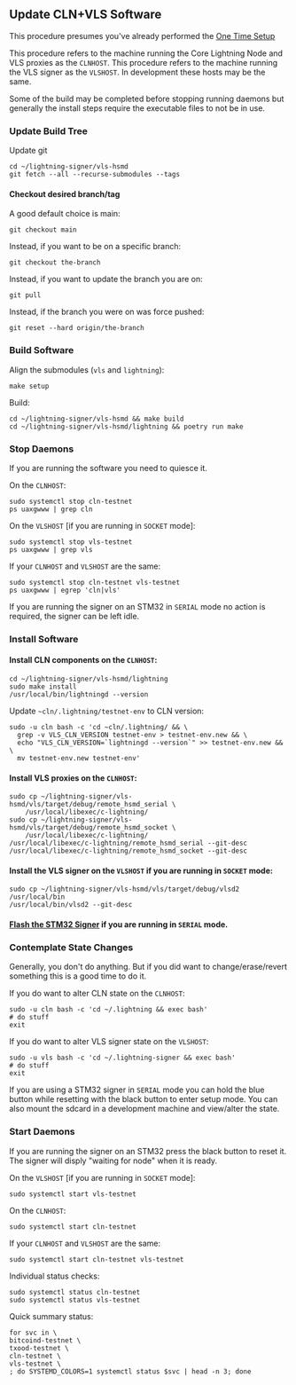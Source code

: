 ## Update CLN+VLS Software

This procedure presumes you've already performed the [One Time Setup](one-time-setup.md)

This procedure refers to the machine running the Core Lightning Node
and VLS proxies as the `CLNHOST`.  This procedure refers to the
machine running the VLS signer as the `VLSHOST`.  In development these
hosts may be the same.

Some of the build may be completed before stopping running daemons but
generally the install steps require the executable files to not be in
use.

### Update Build Tree

Update git 

```
cd ~/lightning-signer/vls-hsmd
git fetch --all --recurse-submodules --tags
```

#### Checkout desired branch/tag

A good default choice is main:
```
git checkout main
```

Instead, if you want to be on a specific branch:
```
git checkout the-branch
```

Instead, if you want to update the branch you are on:
```
git pull
```

Instead, if the branch you were on was force pushed:
```
git reset --hard origin/the-branch
```

### Build Software

Align the submodules (`vls` and `lightning`):
```
make setup
```

Build:
```
cd ~/lightning-signer/vls-hsmd && make build
cd ~/lightning-signer/vls-hsmd/lightning && poetry run make
```

### Stop Daemons

If you are running the software you need to quiesce it.

On the `CLNHOST`:
```
sudo systemctl stop cln-testnet
ps uaxgwww | grep cln
```

On the `VLSHOST` [if you are running in `SOCKET` mode]:
```
sudo systemctl stop vls-testnet
ps uaxgwww | grep vls
```

If your `CLNHOST` and `VLSHOST` are the same:
```
sudo systemctl stop cln-testnet vls-testnet
ps uaxgwww | egrep 'cln|vls'
```

If you are running the signer on an STM32 in `SERIAL` mode no action
is required, the signer can be left idle.

### Install Software

#### Install CLN components on the `CLNHOST`:
```
cd ~/lightning-signer/vls-hsmd/lightning
sudo make install
/usr/local/bin/lightningd --version
```

Update `~cln/.lightning/testnet-env` to CLN version:
```
sudo -u cln bash -c 'cd ~cln/.lightning/ && \
  grep -v VLS_CLN_VERSION testnet-env > testnet-env.new && \
  echo "VLS_CLN_VERSION=`lightningd --version`" >> testnet-env.new && \
  mv testnet-env.new testnet-env'
```

#### Install VLS proxies on the `CLNHOST`:
```
sudo cp ~/lightning-signer/vls-hsmd/vls/target/debug/remote_hsmd_serial \
    /usr/local/libexec/c-lightning/
sudo cp ~/lightning-signer/vls-hsmd/vls/target/debug/remote_hsmd_socket \
    /usr/local/libexec/c-lightning/
/usr/local/libexec/c-lightning/remote_hsmd_serial --git-desc
/usr/local/libexec/c-lightning/remote_hsmd_socket --git-desc
```

#### Install the VLS signer on the `VLSHOST` if you are running in `SOCKET` mode:
```
sudo cp ~/lightning-signer/vls-hsmd/vls/target/debug/vlsd2 /usr/local/bin
/usr/local/bin/vlsd2 --git-desc
```

#### [Flash the STM32 Signer](./stm32-flash.md) if you are running in `SERIAL` mode.

### Contemplate State Changes

Generally, you don't do anything.  But if you did want to
change/erase/revert something this is a good time to do it.

If you do want to alter CLN state on the `CLNHOST`:
```
sudo -u cln bash -c 'cd ~/.lightning && exec bash'
# do stuff
exit
```

If you do want to alter VLS signer state on the `VLSHOST`:
```
sudo -u vls bash -c 'cd ~/.lightning-signer && exec bash'
# do stuff
exit
```

If you are using a STM32 signer in `SERIAL` mode you can hold the blue
button while resetting with the black button to enter setup mode.  You
can also mount the sdcard in a development machine and view/alter the
state.

### Start Daemons

If you are running the signer on an STM32 press the black button to
reset it.  The signer will disply "waiting for node" when it is ready.

On the `VLSHOST` [if you are running in `SOCKET` mode]:
```
sudo systemctl start vls-testnet
```

On the `CLNHOST`:
```
sudo systemctl start cln-testnet
```

If your `CLNHOST` and `VLSHOST` are the same:
```
sudo systemctl start cln-testnet vls-testnet
```

Individual status checks:
```
sudo systemctl status cln-testnet
sudo systemctl status vls-testnet
```

Quick summary status:
```
for svc in \
bitcoind-testnet \
txood-testnet \
cln-testnet \
vls-testnet \
; do SYSTEMD_COLORS=1 systemctl status $svc | head -n 3; done
```
